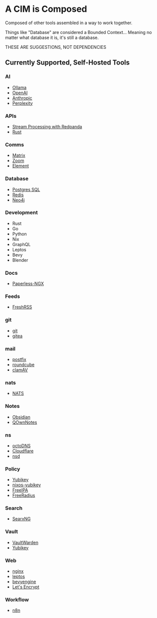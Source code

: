# A CIM is Composed
Composed of other tools assembled in a way to work together.

Things like "Database" are considered a Bounded Context... Meaning no matter what database it is, it's still a database.

THESE ARE SUGGESTIONS, NOT DEPENDENCIES

## Currently Supported, Self-Hosted Tools
### AI
  - [Ollama](https://ollama.com/)
  - [OpenAI](https://openai.com/)
  - [Anthropic](https://www.anthropic.com/)
  - [Perplexity](https://perplexity.com)
### APIs
  - [Stream Processing with Redpanda](https://www.redpanda.com/)
  - [Rust](https://www.rust-lang.org)
### Comms
  - [Matrix](https://matrix.org)
  - [Zoom](https://zoom.us)
  - [Element](https://element.io/)
### Database
  - [Postgres SQL](https://www.postgres.org)
  - [Redis](https://redis.io)
  - [Neo4j](https://neo4j.com)
### Development
  - Rust
  - Go
  - Python
  - Nix
  - GraphQL
  - Leptos
  - Bevy
  - Blender
### Docs
  - [Paperless-NGX](https://docs.paperless-ngx.com/)
### Feeds
  - [FreshRSS](https://freshrss.org)
### git
  - [git](https://git-scm.com)
  - [gitea](https://about.gitea.com/)
### mail
  - [postfix](https://www.postfix.org)
  - [roundcube](https://roundcube.net)
  - [clamAV](https://www.clamav.net)
### nats
  - [NATS](https://nats.io/)
### Notes
  - [Obsidian](https://obsidian.md)
  - [QOwnNotes](https://www.qownnotes.org)
### ns
  - [octoDNS](https://https://github.com/octodns/octodns)
  - [Cloudflare](https://cloudflare.com)
  - [nsd](https://www.nlnetlabs.nl/projects/nsd/about/)
### Policy
  - [Yubikey](https://yubico.com)
  - [nixos-yubikey](https://github.com/thecowboyai/nixos-yubikey) 
  - [FreeIPA](https://www.freeipa.org/)
  - [FreeRadius](https://freeradius.org)
### Search
  - [SearxNG](https://docs.searxng.org/)
### Vault
  - [VaultWarden](https://github.com/dani-garcia/vaultwarden)
  - [Yubikey](https://www.yubico.com)
### Web
  - [nginx](https://nginx.org)
  - [leptos](https://leptos.dev)
  - [bevyengine](https://bevyengine.org/)
  - [Let's Encrypt](https://letsencrypt.org)
### Workflow
  - [n8n](https://n8n.io)
